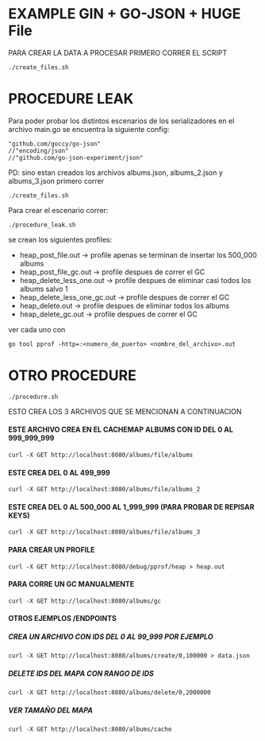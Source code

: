 # EXAMPLE GIN + GO-JSON + HUGE File

PARA CREAR LA DATA A PROCESAR PRIMERO CORRER EL SCRIPT
```
./create_files.sh
```

# PROCEDURE LEAK
Para poder probar los distintos escenarios de los serializadores
en el archivo main.go se encuentra la siguiente config:
```
"github.com/goccy/go-json"
//"encoding/json"
//"github.com/go-json-experiment/json"
```

PD: sino estan creados los archivos albums.json, albums_2.json y
albums_3.json primero correr
```
./create_files.sh
```

Para crear el escenario correr:
```
./procedure_leak.sh
```

se crean los siguientes profiles:

* heap_post_file.out -> profile apenas se terminan de insertar los 500_000 albums
* heap_post_file_gc.out -> profile despues de correr el GC
* heap_delete_less_one.out -> profile despues de eliminar casi todos los albums salvo 1
* heap_delete_less_one_gc.out -> profile despues de correr el GC
* heap_delete.out -> profile despues de eliminar todos los albums
* heap_delete_gc.out -> profile despues de correr el GC

ver cada uno con
```
go tool pprof -http=:<numero_de_puerto> <nombre_del_archivo>.out
```

# OTRO PROCEDURE
```
./procedure.sh
```

ESTO CREA LOS 3 ARCHIVOS QUE SE MENCIONAN A CONTINUACION

#### ESTE ARCHIVO CREA EN EL CACHEMAP ALBUMS CON ID DEL 0 AL 999_999_999
```
curl -X GET http://localhost:8080/albums/file/albums
```

#### ESTE CREA DEL 0 AL 499_999 
```
curl -X GET http://localhost:8080/albums/file/albums_2
```

#### ESTE CREA DEL 0 AL 500_000 AL 1_999_999 (PARA PROBAR DE REPISAR KEYS)
```
curl -X GET http://localhost:8080/albums/file/albums_3
```

#### PARA CREAR UN PROFILE
```
curl -X GET http://localhost:8080/debug/pprof/heap > heap.out
```

#### PARA CORRE UN GC MANUALMENTE
```
curl -X GET http://localhost:8080/albums/gc
```


#### OTROS EJEMPLOS /ENDPOINTS
##### CREA UN ARCHIVO CON IDS DEL 0 AL 99_999 POR EJEMPLO
```
curl -X GET http://localhost:8080/albums/create/0,100000 > data.json
```
##### DELETE IDS DEL MAPA CON RANGO DE IDS
```
curl -X GET http://localhost:8080/albums/delete/0,2000000
```
##### VER TAMAÑO DEL MAPA
```
curl -X GET http://localhost:8080/albums/cache
```